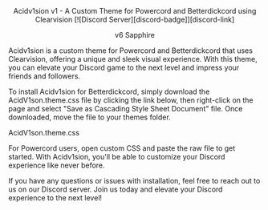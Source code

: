 <div align="center">
Acidv1sion v1 - A Custom Theme for Powercord and Betterdickcord using Clearvision
[![Discord Server][discord-badge]][discord-link]

v6 Sapphire

</div>
Acidv1sion is a custom theme for Powercord and Betterdickcord that uses Clearvision, offering a unique and sleek visual experience. With this theme, you can elevate your Discord game to the next level and impress your friends and followers.

To install Acidv1sion for Betterdickcord, simply download the AcidV1son.theme.css file by clicking the link below, then right-click on the page and select "Save as Cascading Style Sheet Document" file. Once downloaded, move the file to your themes folder.

AcidV1son.theme.css

For Powercord users, open custom CSS and paste the raw file to get started. With Acidv1sion, you'll be able to customize your Discord experience like never before.

If you have any questions or issues with installation, feel free to reach out to us on our Discord server. Join us today and elevate your Discord experience to the next level!
